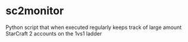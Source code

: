 # sc2monitor
Python script that when executed regularly keeps track of large amount StarCraft 2 accounts on the 1vs1 ladder
